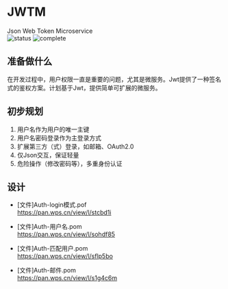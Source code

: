 # JWTM
Json Web Token Microservice    
![status](https://img.shields.io/badge/status-dev-blue.svg)
![complete](http://progressed.io/bar/2?title=done)    

## 准备做什么
在开发过程中，用户权限一直是重要的问题，尤其是微服务。Jwt提供了一种签名式的鉴权方案。计划基于Jwt，提供简单可扩展的微服务。

## 初步规划
1. 用户名作为用户的唯一主键
2. 用户名密码登录作为主登录方式
3. 扩展第三方（式）登录，如邮箱、OAuth2.0
4. 仅Json交互，保证轻量
5. 危险操作（修改密码等），多重身份认证

## 设计

- [文件]Auth-login模式.pof   
https://pan.wps.cn/view/l/stcbd1i   

- [文件]Auth-用户名.pom   
https://pan.wps.cn/view/l/sohdf85   

- [文件]Auth-匹配用户.pom   
https://pan.wps.cn/view/l/sflp5bo   

- [文件]Auth-邮件.pom   
https://pan.wps.cn/view/l/s1g4c6m   
